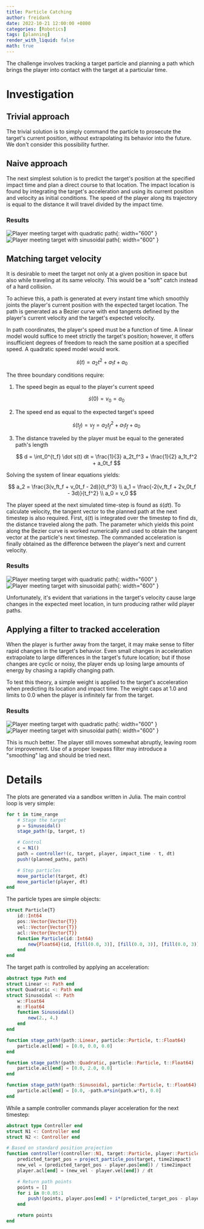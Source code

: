```yaml
---
title: Particle Catching
author: freidank
date: 2022-10-21 12:00:00 +0800
categories: [Robotics]
tags: [planning]
render_with_liquid: false
math: true
---
```


The challenge involves tracking a target particle and planning a path which brings the player into contact with the target at a particular time.

# Investigation

## Trivial approach

The trivial solution is to simply command the particle to prosecute the target's current position, without extrapolating its behavior into the future. We don't consider this possibility further.

## Naive approach

The next simplest solution is to predict the target's position at the specified impact time and plan a direct course to that location. The impact location is found by integrating the target's acceleration and using its current position and velocity as initial conditions. The speed of the player along its trajectory is equal to the distance it will travel divided by the impact time.

### Results

![Player meeting target with quadratic path](/assets/img/posts/particle-catching/particlecatching_004.gif "Player meeting target with quadratic path"){: width="600" }
![Player meeting target with sinusoidal path](/assets/img/posts/particle-catching/particlecatching_005.gif "Player meeting target with sinusoidal path"){: width="600" }

## Matching target velocity

It is desirable to meet the target not only at a given position in space but also while traveling at its same velocity. This would be a "soft" catch instead of a hard collision.

To achieve this, a path is generated at every instant time which smoothly joints the player's current position with the expected target location. The path is generated as a Bezier curve with end tangents defined by the player's current velocity and the target's expected velocity.

In path coordinates, the player's speed must be a function of time. A linear model would suffice to meet strictly the target's position; however, it offers insufficient degrees of freedom to reach the same position at a specified speed. A quadratic speed model would work.

$$
\dot s(t) = a_2t^2 + a_1t + a_0
$$

The three boundary conditions require:
1. The speed begin as equal to the player's current speed

    $$
    \dot s(0) = v_0 = a_0
    $$

2. The speed end as equal to the expected target's speed

    $$
    \dot s(t_f) = v_f = a_2t_f^2 + a_1t_f + a_0
    $$

3. The distance traveled by the player must be equal to the generated path's length

    $$
    d = \int_0^{t_f} \dot s(t) dt = \frac{1}{3} a_2t_f^3 + \frac{1}{2} a_1t_f^2 + a_0t_f
    $$

Solving the system of linear equations yields:

$$
a_2 = \frac{3(v_ft_f + v_0t_f - 2d)}{t_f^3} \\
a_1 = \frac{-2(v_ft_f + 2v_0t_f - 3d)}{t_f^2} \\
a_0 = v_0
$$

The player speed at the next simulated time-step is found as $\dot s(dt)$. To calculate velocity, the tangent vector to the planned path at the next timestep is also required. First, $\dot s(t)$ is integrated over the timestep to find $ds$, the distance traveled along the path. The parameter which yields this point along the Bezier curve is worked numerically and used to obtain the tangent vector at the particle's next timestep. The commanded acceleration is finally obtained as the difference between the player's next and current velocity.


### Results

![Player meeting target with quadratic path](/assets/img/posts/particle-catching/particlecatching_003_2.gif "Player meeting target with quadratic path"){: width="600" }
![Player meeting target with sinusoidal path](/assets/img/posts/particle-catching/particlecatching_003.gif "Player meeting target with sinusoidal path"){: width="600" }

Unfortunately, it's evident that variations in the target's velocity cause large changes in the expected meet location, in turn producing rather wild player paths.

## Applying a filter to tracked acceleration

When the player is further away from the target, it may make sense to filter rapid changes in the target's behavior. Even small changes in acceleration extrapolate to large differences in the target's future location; but if those changes are cyclic or noisy, the player ends up losing large amounts of energy by chasing a rapidly changing path.

To test this theory, a simple weight is applied to the target's acceleration when predicting its location and impact time. The weight caps at 1.0 and limits to 0.0 when the player is infinitely far from the target.

### Results

![Player meeting target with quadratic path](/assets/img/posts/particle-catching/particlecatching_001.gif "Player meeting target with quadratic path"){: width="600" }
![Player meeting target with sinusoidal path](/assets/img/posts/particle-catching/particlecatching_002.gif "Player meeting target with sinusoidal path"){: width="600" }

This is much better. The player still moves somewhat abruptly, leaving room for improvement. Use of a proper lowpass filter may introduce a "smoothing" lag and should be tried next.

# Details

The plots are generated via a sandbox written in Julia. The main control loop is very simple:

``` jl
for t in time_range
    # Stage the target
    p = Sinusoidal()
    stage_path!(p, target, t)

    # Control
    c = N1()
    path = controller!(c, target, player, impact_time - t, dt)
    push!(planned_paths, path)

    # Step particles
    move_particle!(target, dt)
    move_particle!(player, dt)
end
```

The particle types are simple objects:

``` jl
struct Particle{T}
    id::Int64
    pos::Vector{Vector{T}}
    vel::Vector{Vector{T}}
    acl::Vector{Vector{T}}
    function Particle(id::Int64)
        new{Float64}(id, [fill(0.0, 3)], [fill(0.0, 3)], [fill(0.0, 3)])
    end
end
```

The target path is controlled by applying an acceleration:

``` jl
abstract type Path end
struct Linear <: Path end
struct Quadratic <: Path end
struct Sinusoidal <: Path
    w::Float64
    m::Float64
    function Sinusoidal()
        new(2., 4.)
    end
end

function stage_path!(path::Linear, particle::Particle, t::Float64)
    particle.acl[end] = [0.0, 0.0, 0.0]
end

function stage_path!(path::Quadratic, particle::Particle, t::Float64)
    particle.acl[end] = [0.0, 2.0, 0.0]
end

function stage_path!(path::Sinusoidal, particle::Particle, t::Float64)
    particle.acl[end] = [0.0, -path.m*sin(path.w*t), 0.0]
end
```

While a sample controller commands player acceleration for the next timestep:

``` jl
abstract type Controller end
struct N1 <: Controller end
struct N2 <: Controller end

# Based on standard position projection
function controller!(controller::N1, target::Particle, player::Particle, time2impact::Float64, dt::Float64)
    predicted_target_pos = project_particle_pos(target, time2impact)
    new_vel = (predicted_target_pos - player.pos[end]) / time2impact
    player.acl[end] = (new_vel - player.vel[end]) / dt

    # Return path points
    points = []
    for i in 0:0.05:1
        push!(points, player.pos[end] + i*(predicted_target_pos - player.pos[end]))
    end

    return points
end
```